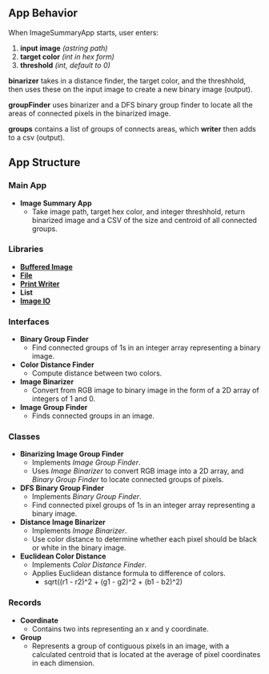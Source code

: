 ## App Behavior
When ImageSummaryApp starts, user enters:
1. **input image** *(astring path)*
2. **target color** *(int in hex form)*
3. **threshold** *(int, default to 0)*

**binarizer** takes in a distance finder, the target color, and the threshhold, then uses these on the input image to create a new binary image (output).

**groupFinder** uses binarizer and a DFS binary group finder to locate all the areas of connected pixels in the binarized image.

**groups** contains a list of groups of connects areas, which **writer** then adds to a csv (output).

## App Structure
### Main App
- **Image Summary App**
    - Take image path, target hex color, and integer threshhold, return binarized image and a CSV of the size and centroid of all connected groups.
### Libraries
- [**Buffered Image**](https://docs.oracle.com/javase/8/docs/api/java/awt/image/BufferedImage.html)
- [**File**](https://docs.oracle.com/javase/8/docs/api/java/io/File.html)
- [**Print Writer**](https://docs.oracle.com/javase/8/docs/api/java/io/PrintWriter.html)
- **List**
- [**Image IO**](https://docs.oracle.com/javase/8/docs/api/javax/imageio/ImageIO.html)

### Interfaces
- **Binary Group Finder**
    - Find connected groups of 1s in an integer array representing a binary image.
- **Color Distance Finder**
    - Compute distance between two colors.
- **Image Binarizer**
    - Convert from RGB image to binary image in the form of a 2D array of integers of 1 and 0.
- **Image Group Finder**
    - Finds connected groups in an image.
### Classes
- **Binarizing Image Group Finder**
    - Implements *Image Group Finder*.
    - Uses *Image Binarizer* to convert RGB image into a 2D array, and *Binary Group Finder* to locate connected groups of pixels.
- **DFS Binary Group Finder**
    - Implements *Binary Group Finder*.
    - Find connected pixel groups of 1s in an integer array representing a binary image.
- **Distance Image Binarizer**
    - Implements *Image Binarizer*.
    - Use color distance to determine whether each pixel should be black or white in the binary image.
- **Euclidean Color Distance**
    - Implements *Color Distance Finder*.
    - Applies Euclidean distance formula to difference of colors.
        - sqrt((r1 - r2)^2 + (g1 - g2)^2 + (b1 - b2)^2)
### Records
- **Coordinate**
    - Contains two ints representing an x and y coordinate.
- **Group**
    - Represents a group of contiguous pixels in an image, with a calculated centroid that is located at the average of pixel coordinates in each dimension.
